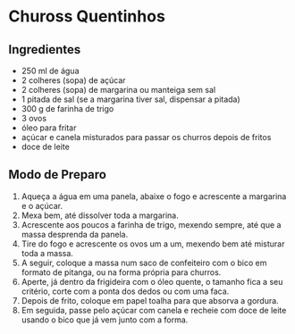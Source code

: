 # Chuross Quentinhos



## Ingredientes

- 250 ml de água
- 2 colheres (sopa) de açúcar
- 2 colheres (sopa) de margarina ou manteiga sem sal
- 1 pitada de sal (se a margarina tiver sal, dispensar a pitada)
- 300 g de farinha de trigo
- 3 ovos
- óleo para fritar
- açúcar e canela misturados para passar os churros depois de fritos
- doce de leite

## Modo de Preparo

1. Aqueça a água em uma panela, abaixe o fogo e acrescente a margarina e o açúcar.
2. Mexa bem, até dissolver toda a margarina.
3. Acrescente aos poucos a farinha de trigo, mexendo sempre, até que a massa desprenda da panela.
4. Tire do fogo e acrescente os ovos um a um, mexendo bem até misturar toda a massa.
5. A seguir, coloque a massa num saco de confeiteiro com o bico em formato de pitanga, ou na forma própria para churros.
6. Aperte, já dentro da frigideira com o óleo quente, o tamanho fica a seu critério, corte com a ponta dos dedos ou com uma faca.
7. Depois de frito, coloque em papel toalha para que absorva a gordura.
8. Em seguida, passe pelo açúcar com canela e recheie com doce de leite usando o bico que já vem junto com a forma.
